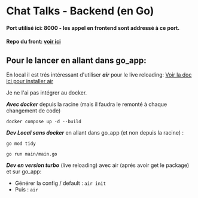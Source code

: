 # Chat Talks - Backend (en Go)

#### Port utilisé ici: 8000 - les appel en frontend sont addressé à ce port. 

#### Repo du front: <a href="https://github.com/ExploryKod/chatTalksClient">voir ici</a>

## Pour le lancer en allant dans go_app:

En local il est trés intéressant d'utiliser ***air*** pour le live reloading: 
<a href="https://github.com/cosmtrek/air">Voir la doc ici pour installer air</a> 

Je ne l'ai pas intégrer au docker.

***Avec docker*** depuis la racine (mais il faudra le remonté à chaque changement de code) 
```
docker compose up -d --build
```

***Dev Local sans docker*** en allant dans go_app (et non depuis la racine) : 

```
go mod tidy
```

```shell
go run main/main.go
```

***Dev en version turbo*** (live reloading) avec air (aprés avoir get le package) et sur go_app: 

- Générer la config / default : `air init`
- Puis : `air` 
